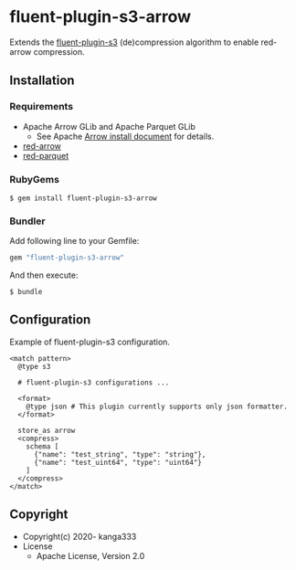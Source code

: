 # fluent-plugin-s3-arrow

Extends the [fluent-plugin-s3](https://github.com/fluent/fluent-plugin-s3) (de)compression algorithm to enable red-arrow compression.

## Installation

### Requirements

- Apache Arrow GLib and Apache Parquet GLib
  - See Apache [Arrow install document](https://arrow.apache.org/install/) for details.
- [red-arrow](https://github.com/apache/arrow/tree/master/ruby/red-arrow)
- [red-parquet](https://github.com/apache/arrow/tree/master/ruby/red-parquet)

### RubyGems

```
$ gem install fluent-plugin-s3-arrow
```

### Bundler

Add following line to your Gemfile:

```ruby
gem "fluent-plugin-s3-arrow"
```

And then execute:

```
$ bundle
```

## Configuration

Example of fluent-plugin-s3 configuration.

```
<match pattern>
  @type s3

  # fluent-plugin-s3 configurations ...

  <format>
    @type json # This plugin currently supports only json formatter.
  </format>

  store_as arrow
  <compress>
    schema [
      {"name": "test_string", "type": "string"},
      {"name": "test_uint64", "type": "uint64"}
    ]
  </compress>
</match>
```

## Copyright

* Copyright(c) 2020- kanga333
* License
  * Apache License, Version 2.0
